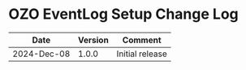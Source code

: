 # OZO EventLog Setup Change Log

|Date|Version|Comment|
|----|-------|-------|
|2024-Dec-08|1.0.0|Initial release|
